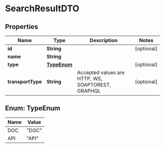 

# SearchResultDTO

## Properties

Name | Type | Description | Notes
------------ | ------------- | ------------- | -------------
**id** | **String** |  |  [optional]
**name** | **String** |  | 
**type** | [**TypeEnum**](#TypeEnum) |  |  [optional]
**transportType** | **String** | Accepted values are HTTP, WS, SOAPTOREST, GRAPHQL |  [optional]



## Enum: TypeEnum

Name | Value
---- | -----
DOC | &quot;DOC&quot;
API | &quot;API&quot;



